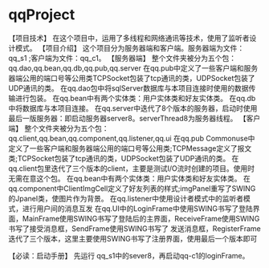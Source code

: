 # qqProject
【项目技术】 在这个项目中，运用了多线程和网络通讯等技术，使用了监听者设计模式。
【项目介绍】 这个项目分为服务器端和客户端。服务器端为文件：qq_s1 ;客户端为文件：qq_c1。
【服务器端】 整个文件夹被分为五个包：qq.dao,qq.bean,qq.db,qq.pub,qq.server
               在qq.pub中定义了一些客户端和服务器端公用的端口号等公用类TCPSocket包装了tcp通讯的类，UDPSocket包装了UDP通讯的类。
               在qq.dao包中将sqlServer数据库与本项目连接时使用的数据传输进行包装。
               在qq.bean中有两个实体类：用户实体类和好友实体类。
               在qq.db中将数据库与本项目连接。
               在qq.server中迭代了8个版本的服务器，启动时使用最后一版服务器：即启动服务器server8。serverThread8为服务器线程。
【客户端】   整个文件夹被分为五个包：qq.client,qq.bean,qq.component,qq.listener,qq.ui
               在qq.pub Commonuse中定义了一些客户端和服务器端公用的端口号等公用类;TCPMessage定义了报文类;TCPSocket包装了tcp通讯的类，UDPSocket包装了UDP通讯的类。
               在qq.client包里迭代了三个版本的client，主要是测试I/O流时创建的项目。使用时无需在意这个包。
               在qq.bean中有两个实体类：用户实体类和好友实体类。
               在qq.component中ClientImgCell定义了好友列表的样式;imgPanel重写了SWING的Jpanel类，使图片作为背景。
               在qq.listener中使用设计者模式中的监听者模式，进行用户间的消息互发
               在qq.UI中的LoginFrame中使用SWING书写了登陆界面，MainFrame使用SWING书写了登陆后的主界面，ReceiveFrame使用SWING书写了接受消息框，SendFrame使用SWING书写了
               发送消息框，RegisterFrame迭代了三个版本，这里主要使用SWING书写了注册界面，使用最后一个版本即可
               
               
               
【必读：启动手册】 先运行 qq_s1中的sever8，再启动qq-c1的loginFrame。               
